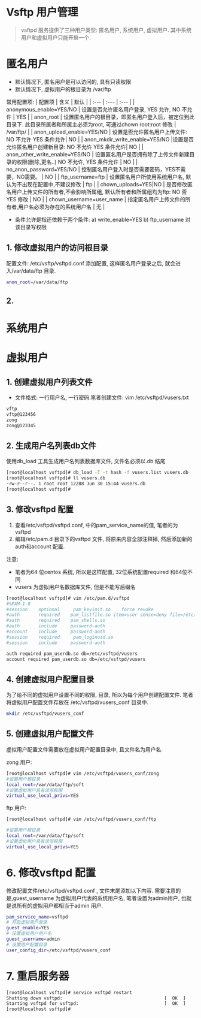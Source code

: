 # Vsftp 用户管理

> vsftpd 服务提供了三种用户类型: 匿名用户, 系统用户, 虚拟用户. 其中系统用户和虚拟用户只能开启一个.



# 匿名用户

* 默认情况下, 匿名用户是可以访问的, 具有只读权限
* 默认情况下, 虚拟用户的根目录为 /var/ftp

常用配置项:
| 配置项 | 含义 | 默认 |
| :--- | :--- | :--- |
| anonymous_enable=YES/NO | 设置是否允许匿名用户登录, YES 允许, NO 不允许 | YES |
| anon_root | 设置匿名用户的根目录，即匿名用户登入后，被定位到此目录下. 此目录所属者和所属主必须为root, 可通过chown root:root 修改 | /var/ftp/ |
| anon_upload_enable=YES/NO | 设置是否允许匿名用户上传文件: NO 不允许 YES 条件允许| NO |
| anon_mkdir_write_enable=YES/NO |设置是否允许匿名用户创建新目录: NO 不允许 YES 条件允许| NO |
| anon_other_write_enable=YES/NO | 设置匿名用户是否拥有除了上传文件新建目录的权限(删除,更名..) NO 不允许, YES 条件允许 | NO |
| no_anon_password=YES/NO | 控制匿名用户登入时是否需要密码，YES不需要，NO需要。 | NO |
| ftp_username=ftp | 设置匿名用户所使用系统用户名, 默认为不出现在配置中,不建议修改 | ftp |
| chown_uploads=YES|NO | 是否修改匿名用户上传文件的所有者,不会影响所属组, 默认所有者和所属组均为ftp: NO 否  YES 修改 | NO |
| chown_username=user_name | 指定匿名用户上传文件的所有者,用户名必须为存在的系统用户名 | 无 |



* 条件允许是指还依赖于两个条件: a) write_enable=YES b) ftp_username 对该目录写权限




## 1. 修改虚拟用户的访问根目录

配置文件: /etc/vsftp/vsftpd.conf 添加配置, 这样匿名用户登录之后, 就会进入/var/data/ftp 目录.

```bash
anon_root=/var/data/ftp
```

## 2.

# 系统用户

# 虚拟用户

## 1. 创建虚拟用户列表文件

* 文件格式: 一行用户名, 一行密码.笔者创建文件: vim /etc/vsftpd/vusers.txt

```bash
vftp
vftp@123456
zong
zong@123345
```

## 2. 生成用户名列表db文件

使用db\_load 工具生成用户名列表数据库文件, 文件名必须以.db 结尾

```bash
[root@localhost vsftpd]# db_load -T -t hash -f vusers.list vusers.db 
[root@localhost vsftpd]# ll vusers.db 
-rw-r--r--. 1 root root 12288 Jun 30 15:44 vusers.db
[root@localhost vsftpd]#
```

## 3. 修改vsftpd 配置

1. 查看/etc/vsftpd/vsftpd.conf, 中的pam\_service\_name的值, 笔者的为 vsftpd
2. 编辑/etc/pam.d 目录下的vsftpd 文件, 将原来内容全部注释掉, 然后添加新的auth和account 配置.

注意:

* 笔者为64 位centos 系统, 所以是这样配置, 32位系统配置required 和64位不同
* vusers 为虚拟用户名数据库文件, 但是不能写后缀名

```bash
[root@localhost vsftpd]# vim /etc/pam.d/vsftpd
#%PAM-1.0
#session    optional     pam_keyinit.so    force revoke
#auth       required    pam_listfile.so item=user sense=deny file=/etc/vsftpd/ftpusers onerr=succeed
#auth       required    pam_shells.so
#auth       include     password-auth
#account    include     password-auth
#session    required     pam_loginuid.so
#session    include     password-auth

auth required pam_userdb.so db=/etc/vsftpd/vusers
account required pam_userdb.so db=/etc/vsftpd/vusers
```

## 4. 创建虚拟用户配置目录

为了给不同的虚拟用户设置不同的权限, 目录, 所以为每个用户创建配置文件. 笔者将虚拟用户配置文件存放在 /etc/vsftpd/vusers\_conf 目录中.

```bash
mkdir /etc/vsftpd/vusers_conf
```

## 5. 创建虚拟用户配置文件

虚拟用户配置文件需要放在虚拟用户配置目录中, 且文件名为用户名.

zong 用户:

```bash
[root@localhost vsftpd]# vim /etc/vsftpd/vusers_conf/zong 
#设置用户根目录  
local_root=/var/data/ftp/soft
#设置虚拟用户具有读写权限
virtual_use_local_privs=YES
```

ftp 用户:

```bash
[root@localhost vsftpd]# vim /etc/vsftpd/vusers_conf/ftp

#设置用户根目录  
local_root=/var/data/ftp/soft
#设置虚拟用户具有读写权限
virtual_use_local_privs=YES
```

# 6. 修改vsftpd 配置

修改配置文件/etc/vsftpd/vsftpd.conf , 文件末尾添加以下内容. 需要注意的是,guest\_username 为虚拟用户代表的系统用户名, 笔者设置为admin用户, 也就是说所有的虚拟用户都相当于admin 用户.

```bash
pam_service_name=vsftpd
# 开启虚拟用户登录
guest_enable=YES
# 设置虚拟用户用户名
guest_username=admin
# 设置用户配置目录
user_config_dir=/etc/vsftpd/vusers_conf
```

# 7. 重启服务器

```bash
[root@localhost vsftpd]# service vsftpd restart
Shutting down vsftpd:                                      [  OK  ]
Starting vsftpd for vsftpd:                                [  OK  ]
[root@localhost vsftpd]#
```




